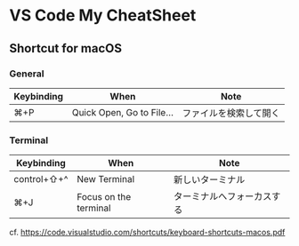 # VS Code My CheatSheet

## Shortcut for macOS

### General

|  Keybinding  |  When  |  Note |
| ---- | ---- | ----- |
|  ⌘+P  |  Quick Open, Go to File…  | ファイルを検索して開く |

### Terminal

|  Keybinding  |  When  |  Note |
| ---- | ---- | ----- |
|  control+⇧+^  |  New Terminal  | 新しいターミナル |
|  ⌘+J  |  Focus on the terminal  | ターミナルへフォーカスする |

cf. https://code.visualstudio.com/shortcuts/keyboard-shortcuts-macos.pdf